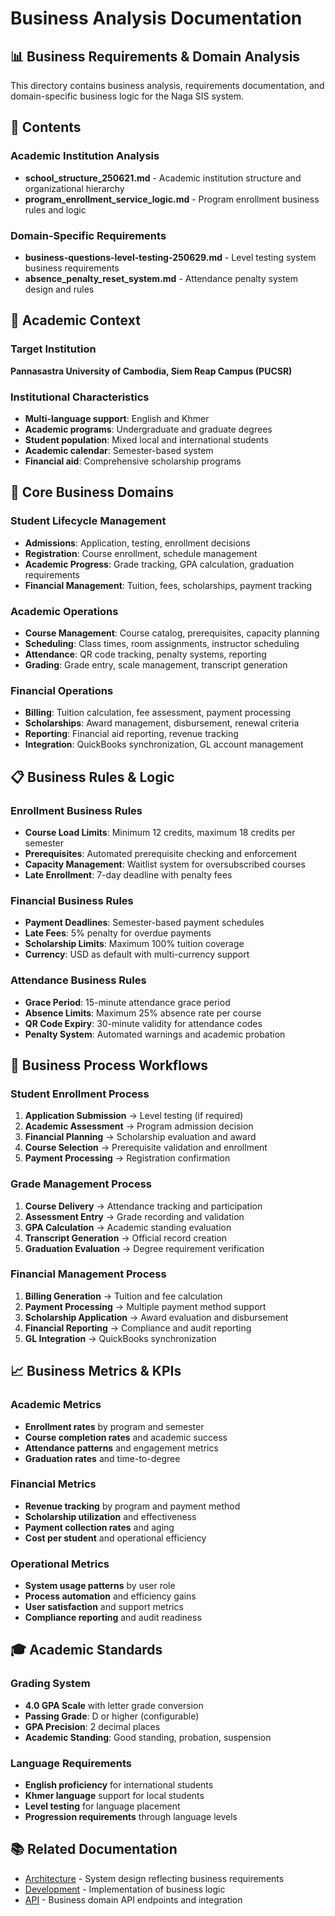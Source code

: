 # Business Analysis Documentation

## 📊 Business Requirements & Domain Analysis

This directory contains business analysis, requirements documentation, and domain-specific business logic for the Naga SIS system.

## 📁 Contents

### Academic Institution Analysis
- **school_structure_250621.md** - Academic institution structure and organizational hierarchy
- **program_enrollment_service_logic.md** - Program enrollment business rules and logic

### Domain-Specific Requirements
- **business-questions-level-testing-250629.md** - Level testing system business requirements
- **absence_penalty_reset_system.md** - Attendance penalty system design and rules

## 🏫 Academic Context

### Target Institution
**Pannasastra University of Cambodia, Siem Reap Campus (PUCSR)**

### Institutional Characteristics
- **Multi-language support**: English and Khmer
- **Academic programs**: Undergraduate and graduate degrees
- **Student population**: Mixed local and international students
- **Academic calendar**: Semester-based system
- **Financial aid**: Comprehensive scholarship programs

## 🎯 Core Business Domains

### Student Lifecycle Management
- **Admissions**: Application, testing, enrollment decisions
- **Registration**: Course enrollment, schedule management
- **Academic Progress**: Grade tracking, GPA calculation, graduation requirements
- **Financial Management**: Tuition, fees, scholarships, payment tracking

### Academic Operations
- **Course Management**: Course catalog, prerequisites, capacity planning
- **Scheduling**: Class times, room assignments, instructor scheduling
- **Attendance**: QR code tracking, penalty systems, reporting
- **Grading**: Grade entry, scale management, transcript generation

### Financial Operations
- **Billing**: Tuition calculation, fee assessment, payment processing
- **Scholarships**: Award management, disbursement, renewal criteria
- **Reporting**: Financial aid reporting, revenue tracking
- **Integration**: QuickBooks synchronization, GL account management

## 📋 Business Rules & Logic

### Enrollment Business Rules
- **Course Load Limits**: Minimum 12 credits, maximum 18 credits per semester
- **Prerequisites**: Automated prerequisite checking and enforcement
- **Capacity Management**: Waitlist system for oversubscribed courses
- **Late Enrollment**: 7-day deadline with penalty fees

### Financial Business Rules
- **Payment Deadlines**: Semester-based payment schedules
- **Late Fees**: 5% penalty for overdue payments
- **Scholarship Limits**: Maximum 100% tuition coverage
- **Currency**: USD as default with multi-currency support

### Attendance Business Rules
- **Grace Period**: 15-minute attendance grace period
- **Absence Limits**: Maximum 25% absence rate per course
- **QR Code Expiry**: 30-minute validity for attendance codes
- **Penalty System**: Automated warnings and academic probation

## 🔄 Business Process Workflows

### Student Enrollment Process
1. **Application Submission** → Level testing (if required)
2. **Academic Assessment** → Program admission decision
3. **Financial Planning** → Scholarship evaluation and award
4. **Course Selection** → Prerequisite validation and enrollment
5. **Payment Processing** → Registration confirmation

### Grade Management Process
1. **Course Delivery** → Attendance tracking and participation
2. **Assessment Entry** → Grade recording and validation
3. **GPA Calculation** → Academic standing evaluation
4. **Transcript Generation** → Official record creation
5. **Graduation Evaluation** → Degree requirement verification

### Financial Management Process
1. **Billing Generation** → Tuition and fee calculation
2. **Payment Processing** → Multiple payment method support
3. **Scholarship Application** → Award evaluation and disbursement
4. **Financial Reporting** → Compliance and audit reporting
5. **GL Integration** → QuickBooks synchronization

## 📈 Business Metrics & KPIs

### Academic Metrics
- **Enrollment rates** by program and semester
- **Course completion rates** and academic success
- **Attendance patterns** and engagement metrics
- **Graduation rates** and time-to-degree

### Financial Metrics
- **Revenue tracking** by program and payment method
- **Scholarship utilization** and effectiveness
- **Payment collection rates** and aging
- **Cost per student** and operational efficiency

### Operational Metrics
- **System usage patterns** by user role
- **Process automation** and efficiency gains
- **User satisfaction** and support metrics
- **Compliance reporting** and audit readiness

## 🎓 Academic Standards

### Grading System
- **4.0 GPA Scale** with letter grade conversion
- **Passing Grade**: D or higher (configurable)
- **GPA Precision**: 2 decimal places
- **Academic Standing**: Good standing, probation, suspension

### Language Requirements
- **English proficiency** for international students
- **Khmer language** support for local students
- **Level testing** for language placement
- **Progression requirements** through language levels

## 📚 Related Documentation
- [Architecture](../architecture/) - System design reflecting business requirements
- [Development](../development/) - Implementation of business logic
- [API](../api/) - Business domain API endpoints and integration